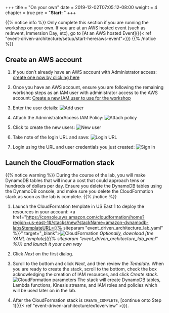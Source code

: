 +++
title = "On your own"
date = 2019-12-02T07:05:12-08:00
weight = 4
chapter = true
pre = "<b>Start: </b>"
+++


{{% notice info %}}
Only complete this section if you are running the workshop on your own. If you are at an AWS hosted event (such as re:Invent, Immersion Day, etc), go to [At an AWS hosted Event]({{< ref "event-driven-architecture/setup/start-here/aws-event">}})
{{% /notice %}}
## Create an AWS account

1. If you don’t already have an AWS account with Administrator access: [create one now by clicking here](https://aws.amazon.com/getting-started/)

1. Once you have an AWS account, ensure you are following the remaining workshop steps as an IAM user with administrator access to the AWS account: [Create a new IAM user to use for the workshop](https://console.aws.amazon.com/iam/home?#/users$new)

3. Enter the user details:
![Add user](/images/iam-1-create-user.png)

4. Attach the AdministratorAccess IAM Policy:
![Attach policy](/images/iam-2-attach-policy.png)

5. Click to create the new users:
![New user](/images/iam-3-create-user.png)

6. Take note of the login URL and save:
![Login URL](/images/iam-4-save-url.png)

7. Login using the URL and user credentials you just created:
![Sign in](/images/iam-signin.png)  

## Launch the CloudFormation stack
{{% notice warning %}}
During the course of the lab, you will make DynamoDB tables that will incur a cost that could approach tens or hundreds of dollars per day. Ensure you delete the DynamoDB tables using the DynamoDB console, and make sure you delete the CloudFormation stack as soon as the lab is complete.
{{% /notice %}}

1. Launch the CloudFormation template in US East 1 to deploy the resources in your account:
  <a href="https://console.aws.amazon.com/cloudformation/home?region=us-east-1#/stacks/new?stackName=amazon-dynamodb-labs&templateURL={{% siteparam "event_driven_architecture_lab_yaml" %}}" target="_blank"><img src="/images/cloudformation-launch-stack.png" alt="CloudFormation"/></a>
  *Optionally, download [the YAML template]({{% siteparam "event_driven_architecture_lab_yaml" %}}) and launch it your own way*

1. Click *Next* on the first dialog.

1. Scroll to the bottom and click *Next*, and then review the *Template*. When you are ready to create the stack, scroll to the bottom, check the box acknowledging the creation of IAM resources, and click *Create stack*.
![CloudFormation parameters](/images/awsconsole2.png)
  The stack will create DynamoDB tables, Lambda functions, Kinesis streams, and IAM roles and policies which will be used later on in the lab.

1. After the CloudFormation stack is `CREATE_COMPLETE`, [continue onto Step 1]({{< ref "event-driven-architecture/ex1overview" >}}).  
